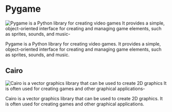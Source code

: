 # Pygame 

![Pygame is a Python library for creating video games   It provides a simple, object-oriented interface for creating and managing game elements, such as sprites, sounds, and music-](https://github.com/user-attachments/assets/696f1a30-8b7f-4666-8c42-a18c7fc34715)


Pygame is a Python library for creating video games. 
It provides a simple, object-oriented interface for creating and managing game elements, such as sprites, sounds, and music. 

## Cairo 

![Cairo is a vector graphics library that can be used to create 2D graphics  It is often used for creating games and other graphical applications-](https://github.com/user-attachments/assets/9748aff7-f392-4ece-bdbf-de28b12411ea)


Cairo is a vector graphics library that can be used to create 2D graphics. It is often used for creating games and other graphical applications.
